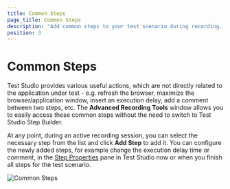 ```yaml
---
title: Common Steps
page_title: Common Steps
description: "Add common steps to your test scenario during recording. Add execution delay, clear browser cache or other common steps."
position: 3
---
```

# Common Steps

Test Studio provides various useful actions, which are not directly related to the application under test - e.g. refresh the browser, maximize the browser/application window, insert an execution delay, add a comment between two steps, etc. The **Advanced Recording Tools** window allows you to easily access these common steps without the need to switch to Test Studio Step Builder. 

At any point, during an active recording session, you can select the necessary step from the list and click **Add Step** to add it. You can configure the newly added steps, for example change the execution delay time or comment, in the <a href="/features/test-maintenance/test-step-properties" target="_blank">Step Properties</a> pane in Test Studio now or when you finish all steps for the test scenario.

![Common Steps][1]

[1]: /img/features/recorder/advanced-recording-tools/common-steps/fig1.png
